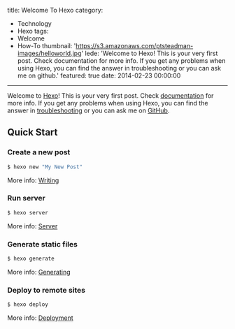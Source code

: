 title: Welcome To Hexo
category:
  - Technology
  - Hexo
tags:
  - Welcome
  - How-To
thumbnail: 'https://s3.amazonaws.com/ptsteadman-images/helloworld.jpg'
lede: 'Welcome to Hexo! This is your very first post. Check documentation for more info. If you get any problems when using Hexo, you can find the answer in troubleshooting or you can ask me on github.'
featured: true
date: 2014-02-23 00:00:00
---

Welcome to [Hexo](http://hexo.io/)! This is your very first post. Check [documentation](http://hexo.io/docs/) for more info. If you get any problems when using Hexo, you can find the answer in [troubleshooting](http://hexo.io/docs/troubleshooting.html) or you can ask me on [GitHub](https://github.com/hexojs/hexo/issues).

## Quick Start

### Create a new post

``` bash
$ hexo new "My New Post"
```

<!-- more -->

More info: [Writing](http://hexo.io/docs/writing.html)

### Run server

``` bash
$ hexo server
```

More info: [Server](http://hexo.io/docs/server.html)

### Generate static files

``` bash
$ hexo generate
```

More info: [Generating](http://hexo.io/docs/generating.html)

### Deploy to remote sites

``` bash
$ hexo deploy
```

More info: [Deployment](http://hexo.io/docs/deployment.html)
